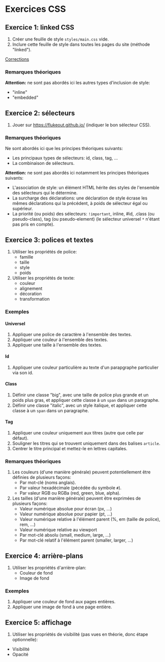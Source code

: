 # Exercices CSS

## Exercice 1: linked CSS

 1. Créer une feuille de style `styles/main.css` vide.
 2. Inclure cette feuille de style dans toutes les pages du site (méthode "linked").

 [Corrections](./v1)

### Remarques théoriques

**Attention:** ne sont pas abordés ici les autres types d'inclusion de style:
 - "inline"
 - "embedded" 

## Exercice 2: sélecteurs

 1. Jouer sur https://flukeout.github.io/ (indiquer le bon sélecteur CSS).


### Remarques théoriques

Ne sont abordés ici que les principes théoriques suivants:
 - Les principaux types de sélecteurs: id, class, tag, ...
 - La combinaison de sélecteurs.

**Attention:** ne sont pas abordés ici notamment les principes théoriques suivants:
 - L'association de style: un élément HTML hérite des styles de l'ensemble des sélecteurs qui le détermine.
 - La surcharge des déclarations: une déclaration de style écrase les mêmes déclarations qui la précédent, à poids de sélecteur égal ou supérieur.
 - La priorité (ou poids) des sélecteurs: `!important`, inline, #id, .class (ou pseudo-class), tag (ou pseudo-element) (le sélecteur universel `*` n'étant pas pris en compte).


## Exercice 3: polices et textes

 1. Utiliser les propriétés de police:
    - famille
    - taille
    - style
    - poids
 2. Utiliser les propriétés de texte:
    - couleur
    - alignement
    - décoration
    - transformation


### Exemples

#### Universel
 1. Appliquer une police de caractère à l'ensemble des textes.
 2. Appliquer une couleur à l'ensemble des textes.
 3. Appliquer une taille à l'ensemble des textes.

#### Id
 1. Appliquer une couleur particulière au texte d'un parapgraphe particulier via son id.

#### Class
 1. Définir une classe "big", avec une taille de police plus grande et un poids plus gras, et appliquer cette classe à un `span` dans un paragraphe.
 2. Définir une classe "italic", avec un style italique, et appliquer cette classe à un `span` dans un paragraphe.

#### Tag
 1. Appliquer une couleur uniquement aux titres (autre que celle par défaut).
 2. Souligner les titres qui se trouvent uniquement dans des balises `article`.
 3. Centrer le titre principal et mettez-le en lettres capitales.


### Remarques théoriques

 1. Les couleurs (d'une manière générale) peuvent potentiellement être définies de plusieurs façons:
    - Par mot-clé (noms anglais).
    - Par valeur hexadécimale (pécédée du symbole `#`).
    - Par valeur RGB ou RGBa (red, green, blue, alpha).
 2. Les tailles (d'une manière générale) peuvent être exprimées de plusieurs façons:
    - Valeur numérique absolue pour écran (px, ...)
    - Valeur numérique absolue pour papier (pt, ...)
    - Valeur numérique relative à l'élément parent (%, em (taille de police), rem, ...)
    - Valeur numérique relative au viewport
    - Par mot-clé absolu (small, medium, large, ...)
    - Par mot-clé relatif à l'élément parent (smaller, larger, ...)

## Exercice 4: arrière-plans

 1. Utiliser les propriétés d'arrière-plan:
    - Couleur de fond
    - Image de fond

### Exemples

 1. Appliquer une couleur de fond aux pages entières.
 2. Appliquer une image de fond à une page entière.


## Exercice 5: affichage

 1. Utiliser les propriétés de visibilité (pas vues en théorie, donc étape optionnelle):
   - Visibilité
   - Opacité

